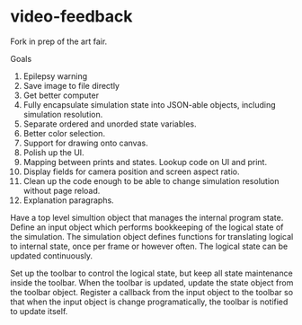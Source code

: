 # video-feedback

Fork in prep of the art fair.

Goals

1. Epilepsy warning
2. Save image to file directly
3. Get better computer
4. Fully encapsulate simulation state into JSON-able objects, including simulation resolution.
5. Separate ordered and unorded state variables.
6. Better color selection.
7. Support for drawing onto canvas.
8. Polish up the UI.
9. Mapping between prints and states. Lookup code on UI and print.
10. Display fields for camera position and screen aspect ratio.
11. Clean up the code enough to be able to change simulation resolution without page reload.
12. Explanation paragraphs.

Have a top level simultion object that manages the internal program state. Define an input object which performs bookkeeping of the logical state of the simulation. The simulation object defines functions for translating logical to internal state, once per frame or however often. The logical state can be updated continuously.

Set up the toolbar to control the logical state, but keep all state maintenance inside the toolbar. When the toolbar is updated, update the state object from the toolbar object. Register a callback from the input object to the toolbar so that when the input object is change programatically, the toolbar is notified to update itself.
